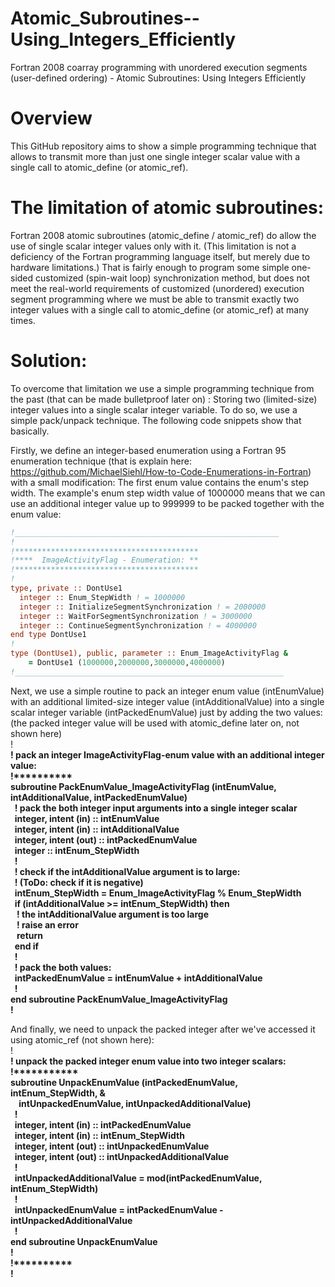 # Atomic_Subroutines--Using_Integers_Efficiently
Fortran 2008 coarray programming with unordered execution segments (user-defined ordering) - Atomic Subroutines: Using Integers Efficiently

# Overview
This GitHub repository aims to show a simple programming technique that allows to transmit more than just one single integer scalar value with a single call to atomic_define (or atomic_ref).

# The limitation of atomic subroutines:
Fortran 2008 atomic subroutines (atomic_define / atomic_ref) do allow the use of single scalar integer values only with it. (This limitation is not a deficiency of the Fortran programming language itself, but merely due to hardware limitations.) That is fairly enough to program some simple one-sided customized (spin-wait loop) synchronization method, but does not meet the real-world requirements of customized (unordered) execution segment programming where we must be able to transmit exactly two integer values with a single call to atomic_define (or atomic_ref) at many times.

# Solution:
To overcome that limitation we use a simple programming technique from the past (that can be made bulletproof later on) : Storing two (limited-size) integer values into a single scalar integer variable. To do so, we use a simple pack/unpack technique.
The following code snippets show that basically.

Firstly, we define an integer-based enumeration using a Fortran 95 enumeration technique (that is explain here: https://github.com/MichaelSiehl/How-to-Code-Enumerations-in-Fortran) with a small modification: The first enum value contains the enum's step width. The example's enum step width value of 1000000 means that we can use an additional integer value up to 999999 to be packed together with the enum value:<br />
```fortran
!___________________________________________________________
!
!*****************************************
!****  ImageActivityFlag - Enumeration: **
!*****************************************
!
type, private :: DontUse1
  integer :: Enum_StepWidth ! = 1000000
  integer :: InitializeSegmentSynchronization ! = 2000000
  integer :: WaitForSegmentSynchronization ! = 3000000
  integer :: ContinueSegmentSynchronization ! = 4000000
end type DontUse1
!
type (DontUse1), public, parameter :: Enum_ImageActivityFlag &
    = DontUse1 (1000000,2000000,3000000,4000000)
!____________________________________________________________
```

Next, we use a simple routine to pack an integer enum value (intEnumValue) with an additional limited-size integer value (intAdditionalValue) into a single scalar integer variable (intPackedEnumValue) just by adding the two values: (the packed integer value will be used with atomic_define later on, not shown here)<br />
!__________________________________________________________<br />
! pack an integer ImageActivityFlag-enum value with an additional integer value:<br />
!**********<br />
subroutine PackEnumValue_ImageActivityFlag (intEnumValue, intAdditionalValue, intPackedEnumValue)<br />
&nbsp;&nbsp;! pack the both integer input arguments into a single integer scalar<br />
&nbsp;&nbsp;integer, intent (in) :: intEnumValue<br />
&nbsp;&nbsp;integer, intent (in) :: intAdditionalValue<br />
&nbsp;&nbsp;integer, intent (out) :: intPackedEnumValue<br />
&nbsp;&nbsp;integer :: intEnum_StepWidth<br />
&nbsp;&nbsp;!<br />
&nbsp;&nbsp;! check if the intAdditionalValue argument is to large:<br />
&nbsp;&nbsp;! (ToDo: check if it is negative)<br />
&nbsp;&nbsp;intEnum_StepWidth = Enum_ImageActivityFlag % Enum_StepWidth<br />
&nbsp;&nbsp;if (intAdditionalValue >= intEnum_StepWidth) then<br />
&nbsp;&nbsp;&nbsp;! the intAdditionalValue argument is too large<br />
&nbsp;&nbsp;&nbsp;! raise an error<br />
&nbsp;&nbsp;&nbsp;return<br />
&nbsp;&nbsp;end if<br />
&nbsp;&nbsp;!<br />
&nbsp;&nbsp;! pack the both values:<br />
&nbsp;&nbsp;intPackedEnumValue = intEnumValue + intAdditionalValue<br />
&nbsp;&nbsp;!<br />
end subroutine PackEnumValue_ImageActivityFlag<br />
!__________________________________________________________<br />


And finally, we need to unpack the packed integer after we've accessed it using atomic_ref (not shown here):<br />
!__________________________________________________________<br />
! unpack the packed integer enum value into two integer scalars:<br />
!***********<br />
subroutine UnpackEnumValue (intPackedEnumValue, intEnum_StepWidth, &<br />
&nbsp;&nbsp;&nbsp;&nbsp;intUnpackedEnumValue, intUnpackedAdditionalValue)<br />
&nbsp;&nbsp;!<br />
&nbsp;&nbsp;integer, intent (in) :: intPackedEnumValue<br />
&nbsp;&nbsp;integer, intent (in) :: intEnum_StepWidth<br />
&nbsp;&nbsp;integer, intent (out) :: intUnpackedEnumValue<br />
&nbsp;&nbsp;integer, intent (out) :: intUnpackedAdditionalValue<br />
&nbsp;&nbsp;!<br />
&nbsp;&nbsp;intUnpackedAdditionalValue = mod(intPackedEnumValue, intEnum_StepWidth)<br />
&nbsp;&nbsp;!<br />
&nbsp;&nbsp;intUnpackedEnumValue = intPackedEnumValue - intUnpackedAdditionalValue<br />
&nbsp;&nbsp;!<br />
end subroutine UnpackEnumValue<br />
!<br />
!**********<br />
!__________________________________________________________<br />
